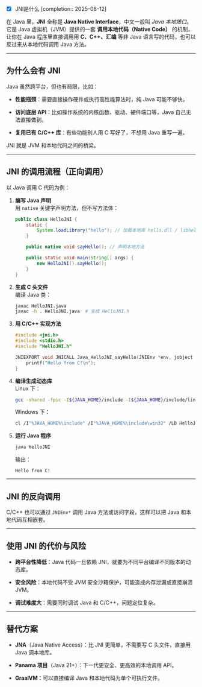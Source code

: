 - [x] JNI是什么  [completion:: 2025-08-12]

在 Java 里，**JNI** 全称是 **Java Native Interface**，中文一般叫 _Java 本地接口_。  
它是 Java 虚拟机（JVM）提供的一套 **调用本地代码（Native Code）** 的机制，让你在 Java 程序里直接调用用 **C、C++、汇编** 等非 Java 语言写的代码，也可以反过来从本地代码调用 Java 方法。

---

## 为什么会有 JNI

Java 虽然跨平台，但也有局限，比如：

- **性能瓶颈**：需要直接操作硬件或执行高性能算法时，纯 Java 可能不够快。
    
- **访问底层 API**：比如操作系统的内核函数、驱动、硬件端口等，Java 自己无法直接做到。
    
- **复用已有 C/C++ 库**：有些功能别人用 C 写好了，不想用 Java 重写一遍。
    

JNI 就是 JVM 和本地代码之间的桥梁。

---

## JNI 的调用流程（正向调用）

以 Java 调用 C 代码为例：

1. **编写 Java 声明**  
    用 `native` 关键字声明方法，但不写方法体：
    
    ```java
    public class HelloJNI {
        static {
            System.loadLibrary("hello"); // 加载本地库 hello.dll / libhello.so
        }
    
        public native void sayHello(); // 声明本地方法
    
        public static void main(String[] args) {
            new HelloJNI().sayHello();
        }
    }
    ```
    
2. **生成 C 头文件**  
    编译 Java 类：
    
    ```bash
    javac HelloJNI.java
    javac -h . HelloJNI.java  # 生成 HelloJNI.h
    ```
    
3. **用 C/C++ 实现方法**
    
    ```c
    #include <jni.h>
    #include <stdio.h>
    #include "HelloJNI.h"
    
    JNIEXPORT void JNICALL Java_HelloJNI_sayHello(JNIEnv *env, jobject obj) {
        printf("Hello from C!\n");
    }
    ```
    
4. **编译生成动态库**  
    Linux 下：
    
    ```bash
    gcc -shared -fpic -I${JAVA_HOME}/include -I${JAVA_HOME}/include/linux HelloJNI.c -o libhello.so
    ```
    
    Windows 下：
    
    ```bash
    cl /I"%JAVA_HOME%\include" /I"%JAVA_HOME%\include\win32" /LD HelloJNI.c /Fehello.dll
    ```
    
5. **运行 Java 程序**
    
    ```bash
    java HelloJNI
    ```
    
    输出：
    
    ```
    Hello from C!
    ```
    

---

## JNI 的反向调用

C/C++ 也可以通过 `JNIEnv*` 调用 Java 方法或访问字段，这样可以把 Java 和本地代码互相嵌套。

---

## 使用 JNI 的代价与风险

- **跨平台性降低**：Java 代码一旦依赖 JNI，就要为不同平台编译不同版本的动态库。
    
- **安全风险**：本地代码不受 JVM 安全沙箱保护，可能造成内存泄漏或直接崩溃 JVM。
    
- **调试难度大**：需要同时调试 Java 和 C/C++，问题定位复杂。
    

---

## 替代方案

- **JNA**（Java Native Access）：比 JNI 更简单，不需要写 C 头文件，直接用 Java 调本地库。
    
- **Panama 项目**（Java 21+）：下一代更安全、更高效的本地调用 API。
    
- **GraalVM**：可以直接编译 Java 和本地代码为单个可执行文件。